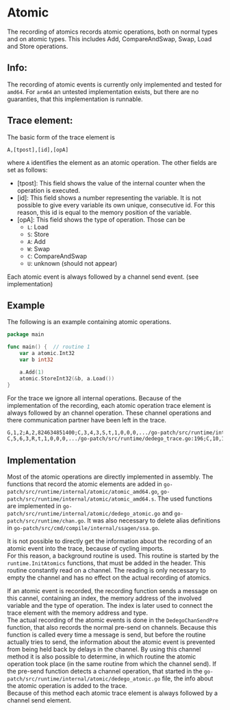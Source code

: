 # Atomic
The recording of atomics records atomic operations, both on normal types and on atomic types. This includes Add, CompareAndSwap, Swap, Load and Store operations.

## Info:
The recording of atomic events is currently only implemented and tested for `amd64`.
For `arm64` an untested implementation exists, but there are no guaranties, that
this implementation is runnable.

## Trace element:
The basic form of the trace element is 
```
A,[tpost],[id],[opA]
```
where `A` identifies the element as an atomic operation.
The other fields are set as follows:
- [tpost]: This field shows the value of the internal counter when the operation is executed.
- [id]: This field shows a number representing the variable. It is not possible to give every variable its own unique, consecutive id. For this reason, this id is equal to the memory position of the variable.
- [opA]: This field shows the type of operation. Those can be 
	- `L`: Load
	- `S`: Store
	- `A`: Add
	- `W`: Swap
	- `C`: CompareAndSwap
	- `U`: unknown (should not appear)

Each atomic event is always followed by a channel send event. (see implementation)

## Example
The following is an example containing atomic operations.
```go
package main

func main() {  // routine 1
    var a atomic.Int32
	var b int32

	a.Add(1)
	atomic.StoreInt32(&b, a.Load())
}
```
For the trace we ignore all internal operations. Because of the implementation of the recording, each atomic operation trace element is always followed by an channel operation. These channel operations and there communication partner have been left in the trace.
```txt
G,1,2;A,2,824634851400;C,3,4,3,S,t,1,0,0,0,.../go-patch/src/runtime/internal/atomic/dedego_atomic.go:40;A,7,824634851400;C,8,9,3,S,t,2,0,0,0,.../go-patch/src/runtime/internal/atomic/dedego_atomic.go:40;A,12,824634851404;C,13,14,3,S,t,3,0,0,0,.../go-patch/src/runtime/internal/atomic/dedego_atomic.go:40
C,5,6,3,R,t,1,0,0,0,.../go-patch/src/runtime/dedego_trace.go:196;C,10,11,3,R,t,2,0,0,0,.../go-patch/src/runtime/dedego_trace.go:196;C,15,16,3,R,t,3,0,0,0,.../go-patch/src/runtime/dedego_trace.go:196;C,17,18,3,R,f,4,0,0,0,.../go-patch/src/runtime/dedego_trace.go:196
```

## Implementation
Most of the atomic operations are directly implemented in assembly. The functions that record the atomic elements are added in `go-patch/src/runtime/internal/atomic/atomic_amd64.go`, `go-patch/src/runtime/internal/atomic/atomic_amd64.s`. The used functions are implemented in `go-patch/src/runtime/internal/atomic/dedego_atomic.go` and `go-patch/src/runtime/chan.go`. It was also necessary to delete alias definitions in `go-patch/src/cmd/compile/internal/ssagen/ssa.go`.

It is not possible to directly get the information about the recording of an atomic event into the trace, because of cycling imports.\
For this reason, a background routine is used. This routine is started by the `runtime.InitAtomics` functions, that must be added in the header. This routine constantly read on a channel. The reading is only necessary to empty the channel and has no effect on the actual recording of atomics.

If an atomic event is recorded, the recording function sends a message on this cannel, containing an index, the memory address of the involved variable and the 
type of operation. The index is later used to connect the trace element with the memory address and type.\
The actual recording of the atomic events is done in the `DedegoChanSendPre` function, that also records the normal pre-send on channels. 
Because this function is called every time a message is send, but before the routine actually tries to send, the information about the atomic event is prevented from being held back by delays in the channel. By using this channel method it is also possible to determine, in which routine the atomic operation took place (in the same routine from which the channel send). If the pre-send function detects a channel operation, that started in the `go-patch/src/runtime/internal/atomic/dedego_atomic.go` file, the info about the atomic operation is added to the trace.\
Because of this method each atomic trace element is always followed by a channel send element. 
